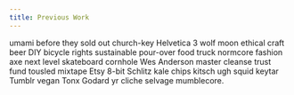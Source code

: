 ```yaml
---
title: Previous Work
---
```


umami before they sold out church-key Helvetica 3 wolf moon ethical craft beer DIY bicycle rights sustainable pour-over food truck normcore fashion axe next level skateboard cornhole Wes Anderson master cleanse trust fund tousled mixtape Etsy 8-bit Schlitz kale chips kitsch ugh squid keytar Tumblr vegan Tonx Godard yr cliche selvage mumblecore.
